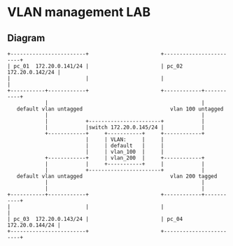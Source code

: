 # VLAN management LAB

## Diagram

    +------------------------+                       +------------------------+
    | pc_01  172.20.0.141/24 |                       | pc_02  172.20.0.142/24 |
    |                        |                       |                        |
    +-----------+------------+                       +------------+-----------+
                |                                                 |
       default vlan untagged                            vlan 100 untagged
                |                                                 |
                |            +-----------------------+            |
                |            |switch 172.20.0.145/24 |            |
                +------------+     +-----------+     +------------+
                             |     | VLAN:     |     |
                             |     | default   |     |
                             |     | vlan_100  |     |
                +------------+     | vlan_200  |     +------------+
                |            |     +-----------+     |            |
                |            +-----------------------+            |
       default vlan untagged                            vlan 200 tagged
                |                                                 |
                |                                                 |
    +-----------+------------+                       +------------+-----------+
    |                        |                       |                        |
    | pc_03  172.20.0.143/24 |                       | pc_04  172.20.0.144/24 |
    +------------------------+                       +------------------------+
